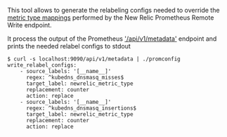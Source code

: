 This tool allows to generate the relabeling configs needed to override the [metric type mappings](https://docs.newrelic.com/docs/infrastructure/prometheus-integrations/install-configure-remote-write/set-your-prometheus-remote-write-integration#mapping) performed by the New Relic Prometheus Remote Write endpoint.

It process the output of the Prometheus ['/api/v1/metadata'](https://prometheus.io/docs/prometheus/latest/querying/api/#querying-metric-metadata) endpoint and prints the needed relabel configs to stdout

```shell
$ curl -s localhost:9090/api/v1/metadata | ./promconfig
write_relabel_configs:
    - source_labels: '[__name__]'
      regex: ^kubedns_dnsmasq_misses$
      target_label: newrelic_metric_type
      replacement: counter
      action: replace
    - source_labels: '[__name__]'
      regex: ^kubedns_dnsmasq_insertions$
      target_label: newrelic_metric_type
      replacement: counter
      action: replace
```